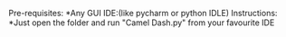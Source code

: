 Pre-requisites:
*Any GUI IDE:(like pycharm or python IDLE)
Instructions:
*Just open the folder and run "Camel Dash.py" from your favourite IDE

